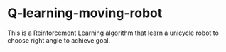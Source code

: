 # Q-learning-moving-robot
This is a Reinforcement Learning algorithm that learn a unicycle robot to choose right angle to achieve goal.
